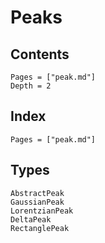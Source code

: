 # Peaks

## Contents

```@contents
Pages = ["peak.md"]
Depth = 2
```

## Index

```@index
Pages = ["peak.md"]
```

## Types

```@docs
AbstractPeak
GaussianPeak
LorentzianPeak
DeltaPeak
RectanglePeak
```
